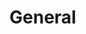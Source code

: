 <!-- TITLE: {TITLE} -->
<!-- SUBTITLE: A quick summary of {TITLE} -->
<!-- AUTHOR: {AUTHOR} -->
<!-- TAGS:  -->

# General

